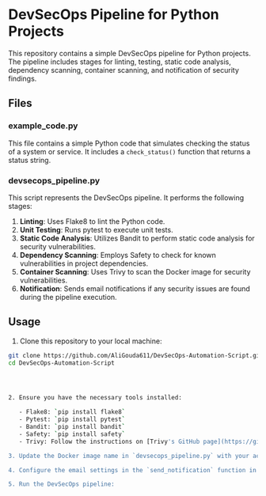 # DevSecOps Pipeline for Python Projects

This repository contains a simple DevSecOps pipeline for Python projects. The pipeline includes stages for linting, testing, static code analysis, dependency scanning, container scanning, and notification of security findings.

## Files

### example_code.py

This file contains a simple Python code that simulates checking the status of a system or service. It includes a `check_status()` function that returns a status string.

### devsecops_pipeline.py

This script represents the DevSecOps pipeline. It performs the following stages:

1. **Linting**: Uses Flake8 to lint the Python code.
2. **Unit Testing**: Runs pytest to execute unit tests.
3. **Static Code Analysis**: Utilizes Bandit to perform static code analysis for security vulnerabilities.
4. **Dependency Scanning**: Employs Safety to check for known vulnerabilities in project dependencies.
5. **Container Scanning**: Uses Trivy to scan the Docker image for security vulnerabilities.
6. **Notification**: Sends email notifications if any security issues are found during the pipeline execution.

## Usage

1. Clone this repository to your local machine:

```bash
git clone https://github.com/AliGouda611/DevSecOps-Automation-Script.git
cd DevSecOps-Automation-Script




2. Ensure you have the necessary tools installed:

   - Flake8: `pip install flake8`
   - Pytest: `pip install pytest`
   - Bandit: `pip install bandit`
   - Safety: `pip install safety`
   - Trivy: Follow the instructions on [Trivy's GitHub page](https://github.com/aquasecurity/trivy) to install Trivy.

3. Update the Docker image name in `devsecops_pipeline.py` with your actual Docker image name.

4. Configure the email settings in the `send_notification` function in `devsecops_pipeline.py`.

5. Run the DevSecOps pipeline:

